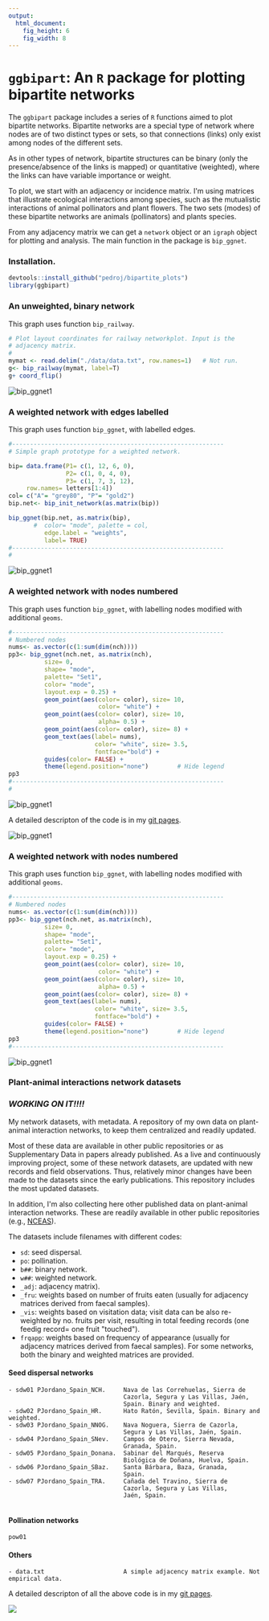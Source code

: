 ```yaml
---
output: 
  html_document: 
    fig_height: 6
    fig_width: 8
---
```

`ggbipart`: An `R` package for plotting bipartite networks
========================================================

The `ggbipart` package includes a series of `R` functions aimed to plot bipartite networks. Bipartite networks are a special type of network where nodes are of two distinct types or sets, so that connections (links) only exist among nodes of the different sets.

As in other types of network, bipartite structures can be binary (only the presence/absence of the links is mapped) or quantitative (weighted), where the links can have variable importance or weight.

To plot, we start with an adjacency or incidence matrix. I'm using matrices that illustrate ecological interactions among species, such as the mutualistic interactions of animal pollinators and plant flowers. The two sets (modes) of these bipartite networks are animals (pollinators) and plants species.

From any adjacency matrix we can get a `network` object or an `igraph` object for plotting and analysis. The main function in the package is `bip_ggnet`.

### Installation.

```r
devtools::install_github("pedroj/bipartite_plots")
library(ggbipart)

```

### An unweighted, binary network

This graph uses function `bip_railway`.

```r
# Plot layout coordinates for railway networkplot. Input is the
# adjacency matrix.
#
mymat <- read.delim("./data/data.txt", row.names=1)   # Not run.
g<- bip_railway(mymat, label=T)
g+ coord_flip()

```
![bip_ggnet1](http://pedroj.github.io/bipartite_plots/images/Rplot00.png)

### A weighted network with edges labelled

This graph uses function `bip_ggnet`, with labelled edges.

```r
#-----------------------------------------------------------
# Simple graph prototype for a weighted network.

bip= data.frame(P1= c(1, 12, 6, 0),
                P2= c(1, 0, 4, 0),
                P3= c(1, 7, 3, 12),
     row.names= letters[1:4])
col= c("A"= "grey80", "P"= "gold2")
bip.net<- bip_init_network(as.matrix(bip))

bip_ggnet(bip.net, as.matrix(bip),
       #  color= "mode", palette = col,
          edge.label = "weights",
          label= TRUE)
#-----------------------------------------------------------
#
```
![bip_ggnet1](http://pedroj.github.io/bipartite_plots/images/Rplot1.png)


### A weighted network with nodes numbered

This graph uses function `bip_ggnet`, with labelling nodes modified with additional `geoms`.

```r
#-----------------------------------------------------------
# Numbered nodes
nums<- as.vector(c(1:sum(dim(nch))))
pp3<- bip_ggnet(nch.net, as.matrix(nch),
          size= 0,
          shape= "mode",
          palette= "Set1",
          color= "mode",
          layout.exp = 0.25) +
          geom_point(aes(color= color), size= 10,
                         color= "white") +
          geom_point(aes(color= color), size= 10,
                         alpha= 0.5) +
          geom_point(aes(color= color), size= 8) +
          geom_text(aes(label= nums),
                        color= "white", size= 3.5,
                        fontface="bold") +
          guides(color= FALSE) +
          theme(legend.position="none")        # Hide legend
pp3
#-----------------------------------------------------------
#
```
![bip_ggnet1](http://pedroj.github.io/bipartite_plots/images/Rplot2.png)


A detailed descripton of the code is in my [git pages](http://pedroj.github.io/bipartite_plots/).

![bip_ggnet1](http://pedroj.github.io/bipartite_plots/images/Rplot1.png)

### A weighted network with nodes numbered

This graph uses function `bip_ggnet`, with labelling nodes modified with additional `geoms`.

```r
#-----------------------------------------------------------
# Numbered nodes
nums<- as.vector(c(1:sum(dim(nch))))
pp3<- bip_ggnet(nch.net, as.matrix(nch),
          size= 0,
          shape= "mode",
          palette= "Set1",
          color= "mode",
          layout.exp = 0.25) +
          geom_point(aes(color= color), size= 10,
                         color= "white") +
          geom_point(aes(color= color), size= 10,
                         alpha= 0.5) +
          geom_point(aes(color= color), size= 8) +
          geom_text(aes(label= nums),
                        color= "white", size= 3.5,
                        fontface="bold") +
          guides(color= FALSE) +
          theme(legend.position="none")        # Hide legend
pp3
#-----------------------------------------------------------

```
![bip_ggnet1](http://pedroj.github.io/bipartite_plots/images/Rplot2.png)

### Plant-animal interactions network datasets

### _WORKING ON IT!!!!_

My network datasets, with metadata. A repository of my own data on plant-animal interaction networks, to keep them centralized and readily updated.

Most of these data are available in other public repositories or as Supplementary Data in papers already published. As a live and continuously improving project, some of these network datasets, are updated with new records and field observations. Thus, relatively minor changes have been made to the datasets since the early publications. This repository includes the most updated datasets.

In addition, I'm also collecting here other published data on plant-animal interaction networks. These are readily available in other public repositories (e.g., [NCEAS](http://www.nceas.org/)).

The datasets include  filenames with different codes:
- `sd`: seed dispersal.
- `po`: pollination.
- `b##`: binary network.
- `w##`: weighted network.
- `_adj`: adjacency matrix).
- `_fru`: weights based on number of fruits eaten (usually for adjacency matrices derived from faecal samples).
- `_vis`: weights based on visitation data; visit data can be also re-weighted by no. fruits per visit, resulting in total feeding records (one feedig record= one fruit "touched").
- `frqapp`: weights based on frequency of appearance (usually for adjacency matrices derived from faecal samples).
For some networks, both the binary and weighted matrices are provided.

#### Seed dispersal networks
```
- sdw01 PJordano_Spain_NCH.     Nava de las Correhuelas, Sierra de
                                Cazorla, Segura y Las Villas, Jaén,
                                Spain. Binary and weighted.
- sdw02 PJordano_Spain_HR.      Hato Ratón, Sevilla, Spain. Binary and weighted.
- sdw03 PJordano_Spain_NNOG.    Nava Noguera, Sierra de Cazorla,
                                Segura y Las Villas, Jaén, Spain.
- sdw04 PJordano_Spain_SNev.    Campos de Otero, Sierra Nevada,
                                Granada, Spain.
- sdw05 PJordano_Spain_Donana.  Sabinar del Marqués, Reserva
                                Biológica de Doñana, Huelva, Spain.
- sdw06 PJordano_Spain_SBaz.    Santa Bárbara, Baza, Granada,
                                Spain.
- sdw07 PJordano_Spain_TRA.     Cañada del Travino, Sierra de
                                Cazorla, Segura y Las Villas,
                                Jaén, Spain.
                                
```

#### Pollination networks
```
pow01

```

#### Others
```
- data.txt                      A simple adjacency matrix example. Not empirical data.

```



A detailed descripton of all the above code is in my [git pages](http://pedroj.github.io/bipartite_plots/).

[<img src="https://i.creativecommons.org/l/by-nc-sa/4.0/88x31.png">](https://creativecommons.org/licenses/by-nc/4.0/)

